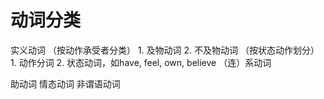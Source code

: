 # 动词分类

实义动词
（按动作承受者分类）
    1. 及物动词
    2. 不及物动词
（按状态动作划分）
    1. 动作分词
    2. 状态动词，如have, feel, own, believe
（连）系动词

助动词
情态动词
非谓语动词
